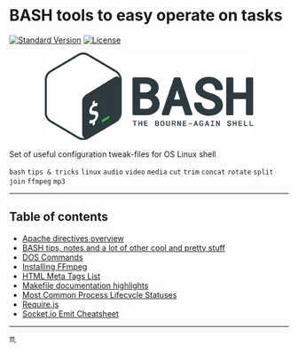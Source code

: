 # **BASH tools** to easy operate on tasks #

[![Standard Version](https://img.shields.io/badge/release-standard%20version-brightgreen.svg?style=plastic)](https://github.com/conventional-changelog/standard-version)
[![License](https://img.shields.io/badge/license-MIT-green.svg?style=flat)](https://github.com/tbaltrushaitis/bash-files/blob/master/LICENSE)

<p align="center">
  <img src="../assets/img/bash-logo-web.png" alt="Bash Logo" />
</p>

Set of useful configuration tweak-files for OS Linux shell

`bash` `tips & tricks` `linux` `audio` `video` `media` `cut` `trim` `concat` `rotate` `split` `join` `ffmpeg` `mp3`

---

## Table of contents ##

- [Apache directives overview](./Apache-Directives.md)
- [BASH tips, notes and a lot of other cool and pretty stuff](./Bash.md)
- [DOS Commands](./Cmd.md)
- [Installing FFmpeg](./FFmpeg.md)
- [HTML Meta Tags List](./HTML-META-Tags.md)
- [Makefile documentation highlights](./Makefile.md)
- [Most Common Process Lifecycle Statuses](./Process-Statuses.md)
- [Require.js](./RequireJS.md)
- [Socket.io Emit Cheatsheet](./Socket.io.md)

---

:scorpius:
